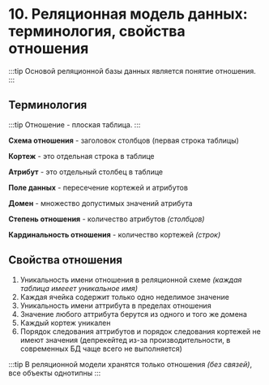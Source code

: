 # 10. Реляционная модель данных: терминология, свойства отношения

:::tip
Основой реляционной базы данных является понятие отношения.
:::

## Терминология

:::tip
Отношение - плоская таблица.
:::

**Схема отношения** - заголовок столбцов (первая строка таблицы)

**Кортеж** - это отдельная строка в таблице

**Атрибут** - это отдельный столбец в таблице

**Поле данных** - пересечение кортежей и атрибутов

**Домен** - множество допустимых значений атрибута

**Степень отношения** - количество атрибутов _(столбцов)_

**Кардинальность отношения** - количество кортежей _(строк)_

## Свойства отношения

1. Уникальность имени отношения в реляционной схеме _(каждая таблица имееет уникальное имя)_
2. Каждая ячейка содержит только одно неделимое значение
3. Уникальность имени аттрибута в пределах отношения
4. Значение любого аттрибута берутся из одного и того же домена
5. Каждый кортеж уникален
6. Порядок следования аттрибутов и порядок следования кортежей не имеют значения (депрекейтед из-за производительности, в современных БД чаще всего не выполняется)

:::tip
В реляционной модели хранятся только отношения _(без связей)_, все объекты однотипны
:::

